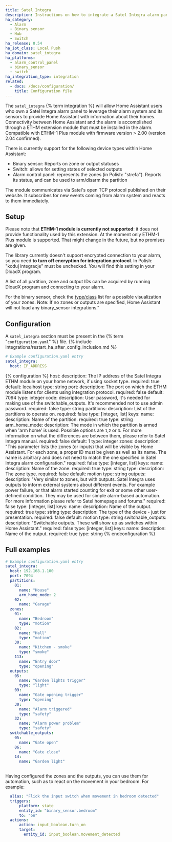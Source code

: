 ```yaml
---
title: Satel Integra
description: Instructions on how to integrate a Satel Integra alarm panel with Home Assistant using an ETHM network extension from Satel.
ha_category:
  - Alarm
  - Binary sensor
  - Hub
  - Switch
ha_release: 0.54
ha_iot_class: Local Push
ha_domain: satel_integra
ha_platforms:
  - alarm_control_panel
  - binary_sensor
  - switch
ha_integration_type: integration
related:
  - docs: /docs/configuration/
    title: Configuration file
---
```


The `satel_integra` {% term integration %} will allow Home Assistant users who own a Satel Integra alarm panel to leverage their alarm system and its sensors to provide Home Assistant with information about their homes. Connectivity between Home Assistant and the alarm is accomplished through a ETHM extension module that must be installed in the alarm. Compatible with ETHM-1 Plus module with firmware version > 2.00 (version 2.04 confirmed).

There is currently support for the following device types within Home Assistant:

- Binary sensor: Reports on zone or output statuses
- Switch: allows for setting states of selected outputs 
- Alarm control panel: represents the zones (in Polish: "strefa"). Reports its status, and can be used to arm/disarm the partition

The module communicates via Satel's open TCP protocol published on their website. It subscribes for new events coming from alarm system and reacts to them immediately.

## Setup

Please note that **ETHM-1 module is currently not supported**: it does not provide functionality used by this extension. At the moment only ETHM-1 Plus module is supported. That might change in the future, but no promises are given.

The library currently doesn't support encrypted connection to your alarm, so you need **to turn off encryption for integration protocol**. In Polish: "koduj integracje" must be unchecked. You will find this setting in your DloadX program.

A list of all partition, zone and output IDs can be acquired by running DloadX program and connecting to your alarm.

For the binary sensor, check the [type/class](/integrations/binary_sensor/) list for a possible visualization of your zones. Note: If no zones or outputs are specified, Home Assistant will not load any binary_sensor integrations."

## Configuration

A `satel_integra` section must be present in the {% term "`configuration.yaml`" %} file.
{% include integrations/restart_ha_after_config_inclusion.md %}

```yaml
# Example configuration.yaml entry
satel_integra:
  host: IP_ADDRESS
```

{% configuration %}
host:
  description: The IP address of the Satel Integra ETHM module on your home network, if using socket type.
  required: true
  default: localhost
  type: string
port:
  description: The port on which the ETHM module listens for clients using integration protocol.
  required: false
  default: 7094
  type: integer
code:
  description: User password, it's needed for making use of the switchable_outputs. It's recommended not to use admin password.
  required: false
  type: string
partitions:
  description: List of the partitions to operate on.
  required: false
  type: [integer, list]
  keys:
    name:
      description: Name of the partition.
      required: true
      type: string    
    arm_home_mode:
      description: The mode in which the partition is armed when 'arm home' is used. Possible options are `1`,`2` or `3`. For more information on what the differences are between them, please refer to Satel Integra manual.
      required: false
      default: 1
      type: integer
zones:
  description: "This parameter lists the zones (or inputs) that will be visible by Home Assistant. For each zone, a proper ID must be given as well as its name. The name is arbitrary and does not need to match the one specified in Satel Integra alarm configuration."
  required: false
  type: [integer, list]
  keys:
    name:
      description: Name of the zone.
      required: true
      type: string
    type:
      description: The zone type.
      required: false
      default: motion
      type: string
outputs:
  description: "Very similar to zones, but with outputs. Satel Integra uses outputs to inform external systems about different events. For example power failure, or that alarm started counting for exit or some other user-defined condition. They may be used for simple alarm-based automation. For more information please refer to Satel homepage and forums."
  required: false
  type: [integer, list]
  keys:
    name:
      description: Name of the output.
      required: true
      type: string
    type:
      description: The type of the device - just for presentation.
      required: false
      default: motion
      type: string
switchable_outputs:
  description: "Switchable outputs. These will show up as switches within Home Assistant."
  required: false
  type: [integer, list]
  keys:
    name:
      description: Name of the output.
      required: true
      type: string
{% endconfiguration %}

## Full examples

```yaml
# Example configuration.yaml entry
satel_integra:
  host: 192.168.1.100
  port: 7094
  partitions:
    01:
      name: "House"
      arm_home_mode: 2
    02:
      name: "Garage"
  zones:
    01:
      name: "Bedroom"
      type: "motion"
    02:
      name: "Hall"
      type: "motion"
    30:
      name: "Kitchen - smoke"
      type: "smoke"
    113:
      name: "Entry door"
      type: "opening"
  outputs:
    05:
      name: "Garden lights trigger"
      type: "light"
    09:
      name: "Gate opening trigger"
      type: "opening"
    30:
      name: "Alarm triggered"
      type: "safety"
    32:
      name: "Alarm power problem"
      type: "safety"
  switchable_outputs:
    05:
      name: "Gate open"
    06:
      name: "Gate close"    
    14:
      name: "Garden light"
      
```

Having configured the zones and the outputs, you can use them for automation, such as to react on the movement in your bedroom.
For example:

```yaml
  alias: "Flick the input switch when movement in bedroom detected"
  triggers:
      platform: state
      entity_id: "binary_sensor.bedroom"
      to: "on"
  actions:
      action: input_boolean.turn_on
      target:
        entity_id: input_boolean.movement_detected
```
